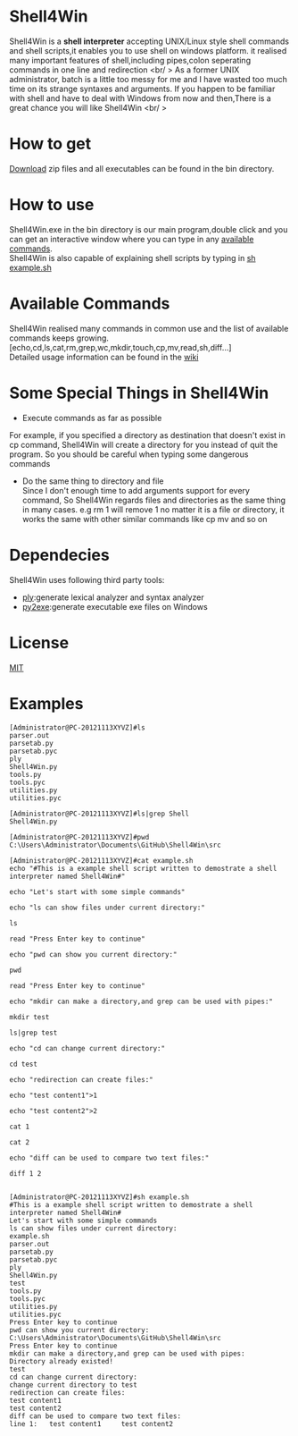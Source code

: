 Shell4Win
=========

Shell4Win is a <b>shell interpreter</b> accepting UNIX/Linux style shell commands and shell scripts,it enables you to use shell on windows platform. it realised many important features of shell,including pipes,colon seperating commands in one line and redirection <br/ >
As a former UNIX administrator, batch is a little too messy for me and I have wasted too much time on its strange syntaxes and arguments.
If you happen to be familiar with shell and have to deal with Windows from now and then,There is a great chance you will like Shell4Win
<br/ >

How to get 
=========

<a href="https://github.com/log4leo/Shell4Win/archive/master.zip">Download</a> zip files and all executables can be found in the bin directory.


How to use
=========

Shell4Win.exe in the bin directory is our main program,double click and you can get an interactive window where you can type in any <a href="#available-commands">available commands</a>. <br />
Shell4Win is also capable of explaining shell scripts by typing in <a href="#examples">sh example.sh</a>

Available Commands
=========

Shell4Win realised many commands in common use and the list of available commands keeps growing.
[echo,cd,ls,cat,rm,grep,wc,mkdir,touch,cp,mv,read,sh,diff...]<br/>
Detailed usage information can be found in the [wiki](https://github.com/log4leo/Shell4Win/wiki/Command-Usage)

Some Special Things in Shell4Win
=========

* Execute commands as far as possible<br />

 For example, if you specified a directory as destination that doesn't exist in cp command, Shell4Win will create a directory for you instead of quit the program. So you should be careful when typing some dangerous commands
 
* Do the same thing to directory and file <br />
 Since I don't enough time to add arguments support for every command, So Shell4Win regards files and directories as the same thing in many cases. e.g rm 1 will remove 1 no matter it is a file or directory, it works the same with other similar commands like cp mv and so on

Dependecies
=========

Shell4Win uses following third party tools:
* [ply](http://www.dabeaz.com/ply/):generate lexical analyzer and syntax analyzer
* [py2exe](http://www.py2exe.org/):generate executable exe files on Windows


License
=========
[MIT]()


Examples
=========

```shell
[Administrator@PC-20121113XYVZ]#ls
parser.out
parsetab.py
parsetab.pyc
ply
Shell4Win.py
tools.py
tools.pyc
utilities.py
utilities.pyc
```

```shell
[Administrator@PC-20121113XYVZ]#ls|grep Shell
Shell4Win.py
```

```shell
[Administrator@PC-20121113XYVZ]#pwd
C:\Users\Administrator\Documents\GitHub\Shell4Win\src
```

```shell
[Administrator@PC-20121113XYVZ]#cat example.sh
echo "#This is a example shell script written to demostrate a shell interpreter named Shell4Win#"

echo "Let's start with some simple commands"

echo "ls can show files under current directory:"

ls

read "Press Enter key to continue"

echo "pwd can show you current directory:"

pwd

read "Press Enter key to continue"

echo "mkdir can make a directory,and grep can be used with pipes:"

mkdir test

ls|grep test

echo "cd can change current directory:"

cd test

echo "redirection can create files:"

echo "test content1">1

echo "test content2">2

cat 1

cat 2

echo "diff can be used to compare two text files:"

diff 1 2


[Administrator@PC-20121113XYVZ]#sh example.sh
#This is a example shell script written to demostrate a shell interpreter named Shell4Win# 
Let's start with some simple commands 
ls can show files under current directory: 
example.sh
parser.out
parsetab.py
parsetab.pyc
ply
Shell4Win.py
test
tools.py
tools.pyc
utilities.py
utilities.pyc
Press Enter key to continue 
pwd can show you current directory: 
C:\Users\Administrator\Documents\GitHub\Shell4Win\src
Press Enter key to continue 
mkdir can make a directory,and grep can be used with pipes: 
Directory already existed!
test
cd can change current directory: 
change current directory to test
redirection can create files: 
test content1 
test content2 
diff can be used to compare two text files: 
line 1:   test content1 	test content2 
```

